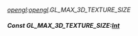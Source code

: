 _[opengl](../../modules/opengl/opengl-module.md):[opengl](../../modules/opengl/opengl-module.md).GL\_MAX\_3D\_TEXTURE\_SIZE_
##### Const GL\_MAX\_3D\_TEXTURE\_SIZE:[Int](../../modules/wonkey/wonkey-types-int.md)
